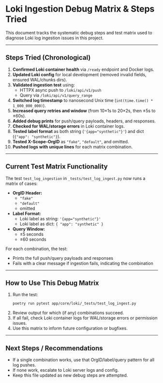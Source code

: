 # Loki Ingestion Debug Matrix & Steps Tried

This document tracks the systematic debug steps and test matrix used to diagnose Loki log ingestion issues in this project.

---

## Steps Tried (Chronological)

1. **Confirmed Loki container health** via `/ready` endpoint and Docker logs.
2. **Updated Loki config** for local development (removed invalid fields, ensured WAL/chunks dirs).
3. **Validated ingestion test** using:
   - HTTPX async push to `/loki/api/v1/push`
   - Query via `/loki/api/v1/query_range`
4. **Switched log timestamp** to nanosecond Unix time (`int(time.time() * 1_000_000_000)`).
5. **Increased query retries and window** (from 10×1s to 20×2s, then ±5s to ±60s).
6. **Added debug prints** for push/query payloads, headers, and responses.
7. **Checked for WAL/storage errors** in Loki container logs.
8. **Tested label format** as both string (`'{app="synthetic"}'`) and dict (`{"app": "synthetic"}`).
9. **Tested X-Scope-OrgID** as `"fake"`, `"default"`, and omitted.
10. **Pushed logs with unique lines** for each matrix combination.

---

## Current Test Matrix Functionality

The test `test_log_ingestion` in `_tests/test_log_ingest.py` now runs a matrix of cases:

- **OrgID Header:**
  - `"fake"`
  - `"default"`
  - omitted
- **Label Format:**
  - Loki label as string: `'{app="synthetic"}'`
  - Loki label as dict: `{ "app": "synthetic" }`
- **Query Window:**
  - ±5 seconds
  - ±60 seconds

For each combination, the test:
- Prints the full push/query payloads and responses
- Fails with a clear message if ingestion fails, indicating the combination

---

## How to Use This Debug Matrix

1. Run the test:
   ```bash
   poetry run pytest app/core/loki/_tests/test_log_ingest.py
   ```
2. Review output for which (if any) combinations succeed.
3. If all fail, check Loki container logs for WAL/storage errors or permission issues.
4. Use this matrix to inform future configuration or bugfixes.

---

## Next Steps / Recommendations
- If a single combination works, use that OrgID/label/query pattern for all log pushes.
- If none work, escalate to Loki server logs and config.
- Keep this file updated as new debug steps are attempted.
